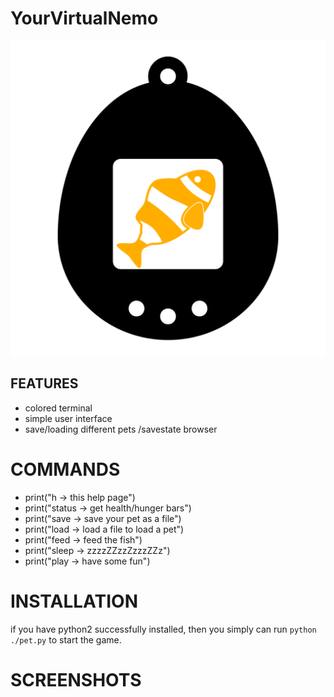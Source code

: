 # YourVirtualNemo


![GitHub Logo](/documentation/vf_logo.png)




## FEATURES

* colored terminal
* simple user interface
* save/loading different pets /savestate browser


# COMMANDS
* print("h -> this help page")
* print("status -> get health/hunger bars")
* print("save -> save your pet as a file")
* print("load -> load a file to load a pet")
* print("feed -> feed the fish")
* print("sleep -> zzzzZZzzZzzzZZz")
* print("play -> have some fun")


# INSTALLATION
if you have python2 successfully installed, then you simply can run `python ./pet.py` to start the game.
# SCREENSHOTS

